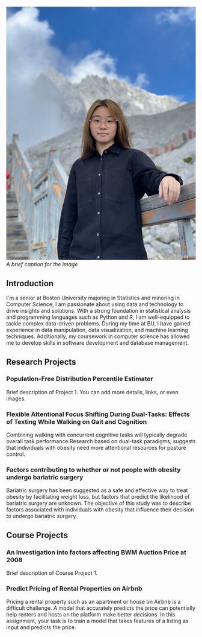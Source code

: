 ![Alt text for your image](https://github.com/anyfruit/anyfruit.github.io/blob/main/8cf26e9a971119d5ec56bcbd5102ed8.jpg)
*A brief caption for the image*

## Introduction
I'm a senior at Boston University majoring in Statistics and minoring in Computer Science, I am passionate about using data and technology to drive insights and solutions. With a strong foundation in statistical analysis and programming languages such as Python and R, I am well-equipped to tackle complex data-driven problems. During my time at BU, I have gained experience in data manipulation, data visualization, and machine learning techniques. Additionally, my coursework in computer science has allowed me to develop skills in software development and database management.

## Research Projects

### Population-Free Distribution Percentile Estimator
Brief description of Project 1. You can add more details, links, or even images.

### Flexible Attentional Focus Shifting During Dual-Tasks: Effects of Texting While Walking on Gait and Cognition
Combining walking with concurrent cognitive tasks will typically degrade overall task performance.Research based on dual-task paradigms, suggests that individuals with obesity need more attentional resources for posture control.

### Factors contributing to whether or not people with obesity undergo bariatric surgery
Bariatric surgery has been suggested as a safe and effective way to treat obesity by facilitating weight loss, but factors that predict the likelihood of bariatric surgery are unknown. The objective of this study was to describe factors associated with individuals with obesity that influence their decision to undergo bariatric surgery.

## Course Projects

### An Investigation into factors affecting BWM Auction Price at 2008
Brief description of Course Project 1.

### Predict Pricing of Rental Properties on Airbnb
Pricing a rental property such as an apartment or house on Airbnb is a difficult challenge. A model that accurately predicts the price can potentially help renters and hosts on the platform make better decisions. In this assignment, your task is to train a model that takes features of a listing as input and predicts the price.

